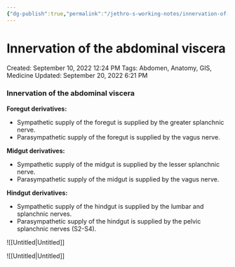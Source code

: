 ```yaml
---
{"dg-publish":true,"permalink":"/jethro-s-working-notes/innervation-of-the-abdominal-viscera/","dgPassFrontmatter":true}
---
```



# Innervation of the abdominal viscera

Created: September 10, 2022 12:24 PM
Tags: Abdomen, Anatomy, GIS, Medicine
Updated: September 20, 2022 6:21 PM

### Innervation of the abdominal viscera

**Foregut derivatives:**

- Sympathetic supply of the foregut is supplied by the greater splanchnic nerve.
- Parasympathetic supply of the foregut is supplied by the vagus nerve.

**Midgut derivatives:**

- Sympathetic supply of the midgut is supplied by the lesser splanchnic nerve.
- Parasympathetic supply of the midgut is supplied by the vagus nerve.

**Hindgut derivatives:**

- Sympathetic supply of the hindgut is supplied by the lumbar and splanchnic nerves.
- Parasympathetic supply of the hindgut is supplied by the pelvic splanchnic nerves (S2-S4).

![[Untitled\|Untitled]]

![[Untitled\|Untitled]]